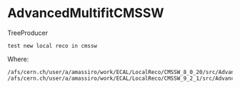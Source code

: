 # AdvancedMultifitCMSSW

TreeProducer

    test new local reco in cmssw 
    

Where:

    /afs/cern.ch/user/a/amassiro/work/ECAL/LocalReco/CMSSW_8_0_20/src/AdvancedMultifitCMSSW
    /afs/cern.ch/user/a/amassiro/work/ECAL/LocalReco/CMSSW_9_2_1/src/AdvancedMultifitCMSSW
    
